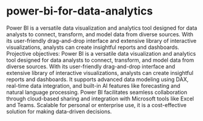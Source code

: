 # power-bi-for-data-analytics
Power BI is a versatile data visualization and analytics tool designed for data analysts to connect, transform, and model data from diverse sources. With its user-friendly drag-and-drop interface and extensive library of interactive visualizations, analysts can create insightful reports and dashboards. 
Projective objectives:
Power BI is a versatile data visualization and analytics tool designed for data analysts to connect, transform, and model data from diverse sources. With its user-friendly drag-and-drop interface and extensive library of interactive visualizations, analysts can create insightful reports and dashboards. It supports advanced data modeling using DAX, real-time data integration, and built-in AI features like forecasting and natural language processing. Power BI facilitates seamless collaboration through cloud-based sharing and integration with Microsoft tools like Excel and Teams. Scalable for personal or enterprise use, it is a cost-effective solution for making data-driven decisions.

